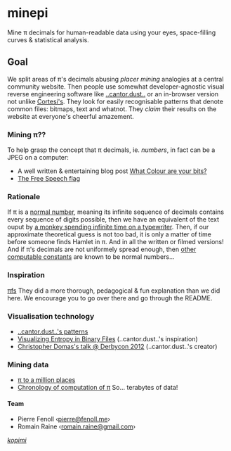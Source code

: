 # minepi
Mine π decimals for human-readable data using your eyes, space-filling curves &amp; statistical analysis.

## Goal
We split areas of π's decimals abusing *placer mining* analogies at a central community website.
Then people use somewhat developer-agnostic visual reverse engineering software like [..cantor.dust..](https://sites.google.com/site/xxcantorxdustxx/) or an in-browser version not unlike [Cortesi's](http://binvis.io/#/).
They look for easily recognisable patterns that denote common files: bitmaps, text and whatnot.
They *claim* their results on the website at everyone's cheerful amazement.

### Mining π??
To help grasp the concept that π decimals, ie. *numbers*, in fact can be a JPEG on a computer:
* A well written & entertaining blog post [What Colour are your bits?](http://ansuz.sooke.bc.ca/entry/23)
* [The Free Speech flag](http://en.wikipedia.org/wiki/AACS_encryption_key_controversy)

### Rationale
If π is a [normal number](http://en.wikipedia.org/wiki/Normal_number), meaning its infinite sequence of decimals contains every sequence of digits possible, then we have an equivalent of the text ouput by [a monkey spending infinite time on a typewriter](http://en.wikipedia.org/wiki/Infinite_monkey_theorem). Then, if our approximate theoretical guess is not too bad, it is only a matter of time before someone finds Hamlet in π. And in all the written or filmed versions!
And if π's decimals are not uniformely spread enough, then [other](http://en.wikipedia.org/wiki/Champernowne_constant) [computable constants](http://en.wikipedia.org/wiki/Copeland%E2%80%93Erd%C5%91s_constant) are known to be normal numbers…

### Inspiration
[πfs](https://github.com/philipl/pifs)
They did a more thorough, pedagogical & fun explanation than we did here.
We encourage you to go over there and go through the README.

### Visualisation technology
* [..cantor.dust..'s patterns](https://sites.google.com/site/xxcantorxdustxx/visual-re)
* [Visualizing Entropy in Binary Files](https://news.ycombinator.com/item?id=8577401) (..cantor.dust..'s inspiration)
* [Christopher Domas's talk @ Derbycon 2012](https://www.youtube.com/watch?v=4bM3Gut1hIk) (..cantor.dust..'s creator)

### Mining data
* [π to a million places](http://newton.ex.ac.uk/research/qsystems/collabs/pi/pi6.txt)
* [Chronology of computation of π](http://en.wikipedia.org/wiki/Chronology_of_computation_of_%CF%80)
So… terabytes of data!

#### Team
* Pierre Fenoll ‹[pierre@fenoll.me](mailto:pierre@fenoll.me)›
* Romain Raine ‹[romain.raine@gmail.com](mailto:romain.raine@gmail.com)›

*[kopimi](http://www.kopimi.com/)*
